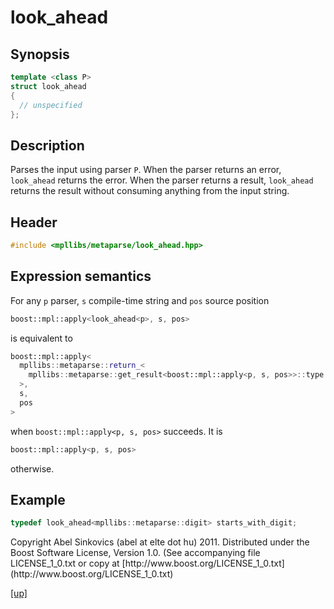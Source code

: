 # look_ahead

## Synopsis

```cpp
template <class P>
struct look_ahead
{
  // unspecified
};
```

## Description

Parses the input using parser `P`. When the parser returns an error,
`look_ahead` returns the error. When the parser returns a result, `look_ahead`
returns the result without consuming anything from the input string.

## Header

```cpp
#include <mpllibs/metaparse/look_ahead.hpp>
```

## Expression semantics

For any `p` parser, `s` compile-time string and `pos` source position

```cpp
boost::mpl::apply<look_ahead<p>, s, pos>
```

is equivalent to

```cpp
boost::mpl::apply<
  mpllibs::metaparse::return_<
    mpllibs::metaparse::get_result<boost::mpl::apply<p, s, pos>>::type
  >,
  s,
  pos
>
```

when `boost::mpl::apply<p, s, pos>` succeeds. It is

```cpp
boost::mpl::apply<p, s, pos>
```

otherwise.

## Example

```cpp
typedef look_ahead<mpllibs::metaparse::digit> starts_with_digit;
```

<p class="copyright">
Copyright Abel Sinkovics (abel at elte dot hu) 2011.
Distributed under the Boost Software License, Version 1.0.
(See accompanying file LICENSE_1_0.txt or copy at
[http://www.boost.org/LICENSE_1_0.txt](http://www.boost.org/LICENSE_1_0.txt)
</p>

[[up]](reference.html)



